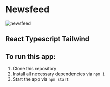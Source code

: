 # Newsfeed


![newsfeed](https://user-images.githubusercontent.com/64546522/224359607-af8e9aab-d6c3-4e40-86a1-7dbc522d6556.gif)

## React Typescript Tailwind

## To run this app:

1. Clone this repository
2. Install all necessary dependencies via ```npm i```
3. Start the app via ```npm start```
